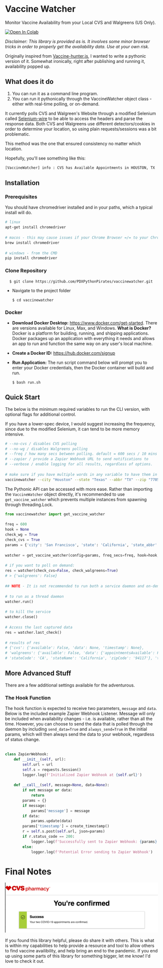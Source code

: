 # Vaccine Watcher

Monitor Vaccine Availability from your Local CVS and Walgreens (US Only).

[![Open In Colab](https://colab.research.google.com/assets/colab-badge.svg)](https://colab.research.google.com/github/trisongz/vaccinewatcher/blob/master/etc/Vaccine_Watcher.ipynb) 


*Disclaimer: This library is provided as is. It involves some minor browser tricks in order to properly get the availability data. Use at your own risk.*

Originally inspired from [Vaccine-hunter.js](https://github.com/mikeendale/vaccine-hunter), I wanted to write a pythonic version of it. Somewhat ironically, right after publishing and running it, availability popped up.

## What does it do

1. You can run it as a command line program.
2. You can run it pythonically through the VaccineWatcher object class - either with real-time polling, or on-demand.
   
It currently polls CVS and Walgreen's Website through a modified Selenium called [Selenium-wire](https://github.com/wkeeling/selenium-wire) to be able to access the headers and parse the response data. Both CVS and Walgreens use different detectors/cookies in order to determine your location, so using plain requests/sessions was a bit problematic. 

This method was the one that ensured consistency no matter which location.

Hopefully, you'll see something like this:


```bash
[VaccineWatcher] info : CVS has Available Appointments in HOUSTON, TX
```

## Installation
### **Prerequisites**

You should have chromedriver installed and in your paths, which a typical install will do.

```bash
# linux
apt-get install chromedriver

# macos - this may cause issues if your Chrome Browser =/= to your Chromedriver version.
brew install chromedriver

# windows - from the CMD
pip install chromedriver
```

### **Clone Repository**

      $ git clone https://github.com/PDXPythonPirates/vaccinewatcher.git 

* Navigate to the project folder

      $ cd vaccinewatcher

### **Docker**

* **Download Docker Desktop:** https://www.docker.com/get-started. There are versions available for Linux, Max, and Windows. **What is Docker?** Docker is a platform for building, running, and shipping applications. Docker packages up an application with everything it needs and allows an app to run and function the same way on any user's local machine.

* **Create a Docker ID:** https://hub.docker.com/signup
     
* **Run Application:** The run script command below will prompt you to enter your Docker credentials, then the Docker container will build and run.
      
      $ bash run.sh

## Quick Start

The below is the minimum required variables to run the CLI version, with optional flags for additional control.

If you have a lower-spec device, I would suggest increasing the frequency, since due to the modified Selenium, it can tend to be more memory intensive. 

```bash
# --no-cvs / disables CVS polling
# --no-wg / disables Walgreens polling
# --freq / how many secs between polling. default = 600 secs / 10 mins
# --zapier / provide a Zapier Webhook URL to send notifications to
# --verbose / enable logging for all results, regardless of options.

# make sure if you have multiple words in any variable to have them in quotations.
vaccinewatcher --city "Houston" --state "Texas" --abbr "TX" --zip "77056"
```

The Pythonic API can be accessed with more ease. Rather than importing the `VaccineWatcher` object directly, it's recommended to use `get_vaccine_watcher` which prevents multiple instances from spawning through threading.Lock. 


```python
from vaccinewatcher import get_vaccine_watcher

freq = 600
hook = None
check_wg = True 
check_cvs = True
params = {'city': 'San Francisco', 'state': 'California', 'state_abbr': 'CA', 'zipcode': '94117'}

watcher = get_vaccine_watcher(config=params, freq_secs=freq, hook=hook, check_walgreens=check_wg, check_cvs=check_cvs))

# if you want to poll on demand:
res = watcher(check_cvs=False, check_walgreens=True)
# > {'walgreens': False}

## NOTE - It is not recommended to run both a service daemon and on-demand, since the process in polling the websites is sensitive to the steps in which the data is queried. If the browser is interrupted by another call, it will likely mess up.

# to run as a thread daemon
watcher.run()

# to kill the service
watcher.close()

# Access the last captured data
res = watcher.last_check()

# results of res
# {'cvs': {'available': False, 'data': None, 'timestamp': None},
# 'walgreens': {'available': False, 'data': {'appointmentsAvailable': False, 'availabilityGroups': [], 'days': 4, 'radius': 25,
# 'stateCode': 'CA', 'stateName': 'California', 'zipCode': '94117'}, 'timestamp': '03-30-2021 07:17:24'}}
```

## More Advanced Stuff

There are a few additional settings available for the adventurous. 

### The Hook Function

The hook function is expected to receive two parameters, `message` and `data`. Below is the included example Zapier Webhook Listener. Message will only be included when availability changes - i.e. is available, rather than all the time. However, you can choose to send the data that is polled through the daemon by including `send_data=True` and `always_send=True` in the initial params, which will then always send the data to your webhook, regardless of status change.

```python

class ZapierWebhook:
    def __init__(self, url):
        self.url = url
        self.s = requests.Session()
        logger.log(f'Initialized Zapier Webhook at {self.url}')
    
    def __call__(self, message=None, data=None):
        if not message or data:
            return
        params = {}
        if message:
            params['message'] = message
        if data:
            params.update(data)
        params['timestamp'] = create_timestamp()
        r = self.s.post(self.url, json=params)
        if r.status_code == 200:
            logger.log(f'Successfully sent to Zapier Webhook: {params}')
        else:
            logger.log(f'Potential Error sending to Zapier Webhook')

```

# Final Notes

![vaccine-appt](etc/confirmation.png)

If you found this library helpful, please do share it with others. This is what is within my capabilities to help provide a resource and tool to allow others to find vaccine availibility, and help bring an end to the pandemic. If you end up using some parts of this library for something bigger, let me know! I'd love to check it out.

